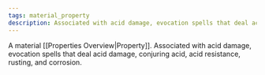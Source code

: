 ```yaml
---
tags: material_property
description: Associated with acid damage, evocation spells that deal acid damage, conjuring acid, acid resistance, rusting, and corrosion.
---
```

A material [[Properties Overview|Property]]. Associated with acid damage, evocation spells that deal acid damage, conjuring acid, acid resistance, rusting, and corrosion.